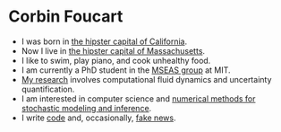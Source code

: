 # Corbin Foucart

- I was born in [the hipster capital of California](https://en.wikipedia.org/wiki/Berkeley,_California).
- Now I live in [the hipster capital of Massachusetts](https://en.wikipedia.org/wiki/Cambridge,_Massachusetts).
- I like to swim, play piano, and cook unhealthy food.
- I am currently a PhD student in the [MSEAS group](http://mseas.mit.edu/) at MIT.
- [My research](http://mseas.mit.edu/?p=3818) involves computational fluid dynamics and uncertainty
  quantification.
- I am interested in computer science and [numerical methods for stochastic modeling and
  inference](pages/NMSM_notes/index.html).
- I write [code](https://github.com/CorbinFoucart) and, occasionally, [fake news](https://stanfordflipside.com/author/cfoucart/).


